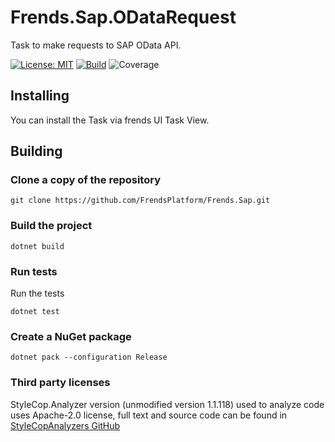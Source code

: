 # Frends.Sap.ODataRequest

Task to make requests to SAP OData API.

[![License: MIT](https://img.shields.io/badge/License-MIT-green.svg)](https://opensource.org/licenses/MIT)
[![Build](https://github.com/FrendsPlatform/Frends.Sap/actions/workflows/ODataRequest_build_and_test_on_main.yml/badge.svg)](https://github.com/FrendsPlatform/Frends.Sap/actions)
![Coverage](https://app-github-custom-badges.azurewebsites.net/Badge?key=FrendsPlatform/Frends.Sap/Frends.Sap.ODataRequest|main)

## Installing

You can install the Task via frends UI Task View.

## Building

### Clone a copy of the repository

`git clone https://github.com/FrendsPlatform/Frends.Sap.git`

### Build the project

`dotnet build`

### Run tests

Run the tests

`dotnet test`

### Create a NuGet package

`dotnet pack --configuration Release`

### Third party licenses

StyleCop.Analyzer version (unmodified version 1.1.118) used to analyze code uses Apache-2.0 license, full text and source code can be found in [StyleCopAnalyzers GitHub](https://github.com/DotNetAnalyzers/StyleCopAnalyzers/blob/master/README.md)
